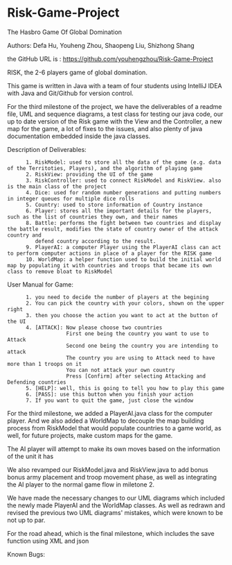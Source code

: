# Risk-Game-Project
The Hasbro Game Of Global Domination

Authors: Defa Hu, Youheng Zhou, Shaopeng Liu, Shizhong Shang

the GitHub URL is : https://github.com/youhengzhou/Risk-Game-Project

RISK, the 2-6 players game of global domination.

This game is written in Java with a team of four students using IntelliJ IDEA with Java and Git/Github for version control.

For the third milestone of the project, we have the deliverables of a readme file, UML and sequence diagrams, a test class for testing our java code, our up to date version of the Risk game with the View and the Controller, a new map for the game, a lot of fixes to the issues, and also plenty of java documentation embedded inside the java classes.

Description of Deliverables:

          1. RiskModel: used to store all the data of the game (e.g. data of the Territoties, Players), and the algorithm of playing game
          2. RiskView: providing the UI of the game
          3. RiskController: used to connect RiskModel and RiskView. also is the main class of the project
          4. Dice: used for random number generations and putting numbers in integer queues for multiple dice rolls
          5. Country: used to store information of Country instance
          6. Player: stores all the important details for the players, such as the list of countries they own, and their names
          8. Battle: performs the fight between two countries and display the battle result, modifies the state of country owner of the attack country and
             defend country according to the result.
          9. PlayerAI: a computer Player using the PlayerAI class can act to perform computer actions in place of a player for the RISK game
          10. WorldMap: a helper function used to build the initial world map by populating it with countries and troops that became its own class to remove bloat to RiskModel
             
User Manual for Game:

          1. you need to decide the number of players at the begining
          2. You can pick the country with your colors, shown on the upper right
          3. then you choose the action you want to act at the button of the UI
          4. [ATTACK]: Now please choose two countries
                       First one being the country you want to use to Attack
                       Second one being the country you are intending to attack
                       The country you are using to Attack need to have more than 1 troops on it
                       You can not attack your own country 
                       Press [Confirm] after selecting Attacking and Defending countries
          5. [HELP]: well, this is going to tell you how to play this game
          6. [PASS]: use this button when you finish your action
          7. If you want to quit the game, just close the window


For the third milestone, we added a PlayerAI.java class for the computer player. And we also added a WorldMap to decouple the map building process from RiskModel that would populate countries to a game world, as well, for future projects, make custom maps for the game.

The AI player will attempt to make its own moves based on the information of the unit it has

We also revamped our RiskModel.java and RiskView.java to add bonus bonus army placement and troop movement phase, as well as integrating the AI player to the normal game flow in miletone 2.

We have made the necessary changes to our UML diagrams which included the newly made PlayerAI and the WorldMap classes. As well as redrawn and revised the previous two UML diagrams' mistakes, which were known to be not up to par.

For the road ahead, which is the final milestone, which includes the save function using XML and json

Known Bugs:



